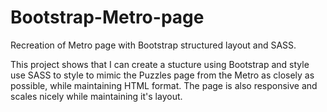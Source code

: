 # Bootstrap-Metro-page

Recreation of Metro page with Bootstrap structured layout and SASS. 

This project shows that I can create a stucture using Bootstrap and style use SASS to style to mimic the Puzzles page from the Metro as closely as possible, while maintaining HTML format. The page is also responsive and scales nicely while maintaining it's layout.
